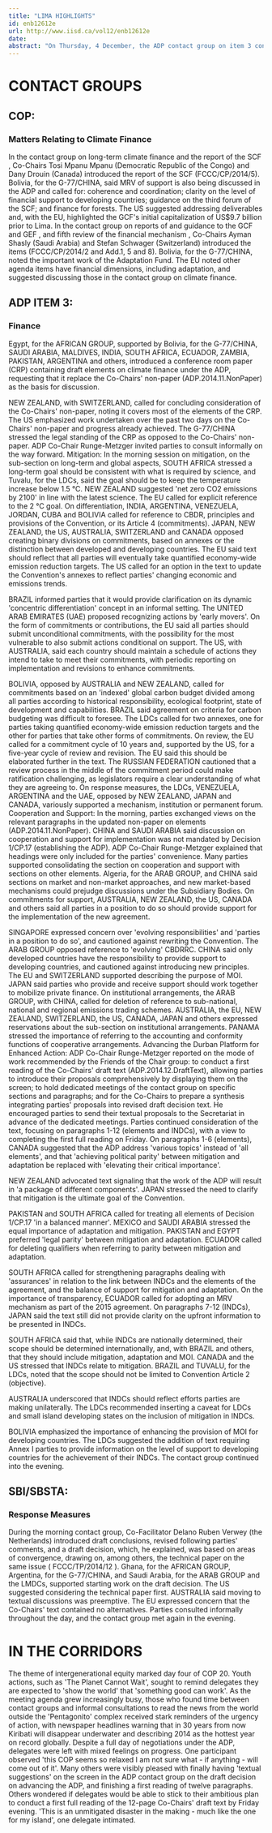```yaml
---
title: "LIMA HIGHLIGHTS"
id: enb12612e
url: http://www.iisd.ca/vol12/enb12612e
date: 
abstract: "On Thursday, 4 December, the ADP contact group on item 3 continued its deliberations. In the morning, negotiations on elements took place in two parallel sessions, addressing finance, mitigation, and cooperation and support. In the afternoon and evening, the contact group addressed the draft decision on advancing the Durban Platform for Enhanced Action. In the morning, a COP contact group addressed climate finance, and a joint SBI/SBSTA contact group discussed the impact of the implementation of response measures. Informal consultations took place under the SBSTA and SBI on a number of issues."
---
```


# CONTACT GROUPS

## COP:

### Matters Relating to Climate Finance

In the contact group on long-term climate finance and the report of the SCF , Co-Chairs Tosi Mpanu Mpanu (Democratic Republic of the Congo) and Dany Drouin (Canada) introduced the report of the SCF (FCCC/CP/2014/5). Bolivia, for the G-77/CHINA, said MRV of support is also being discussed in the ADP and called for: coherence and coordination; clarity on the level of financial support to developing countries; guidance on the third forum of the SCF; and finance for forests. The US suggested addressing deliverables and, with the EU, highlighted the GCF's initial capitalization of US$9.7 billion prior to Lima. In the contact group on reports of and guidance to the GCF and GEF , and fifth review of the financial mechanism , Co-Chairs Ayman Shasly (Saudi Arabia) and Stefan Schwager (Switzerland) introduced the items (FCCC/CP/2014/2 and Add.1, 5 and 8). Bolivia, for the G-77/CHINA, noted the important work of the Adaptation Fund. The EU noted other agenda items have financial dimensions, including adaptation, and suggested discussing those in the contact group on climate finance.

## ADP ITEM 3:

### Finance

Egypt, for the AFRICAN GROUP, supported by Bolivia, for the G-77/CHINA, SAUDI ARABIA, MALDIVES, INDIA, SOUTH AFRICA, ECUADOR, ZAMBIA, PAKISTAN, ARGENTINA and others, introduced a conference room paper (CRP) containing draft elements on climate finance under the ADP, requesting that it replace the Co-Chairs' non-paper (ADP.2014.11.NonPaper) as the basis for discussion.

NEW ZEALAND, with SWITZERLAND, called for concluding consideration of the Co-Chairs' non-paper, noting it covers most of the elements of the CRP. The US emphasized work undertaken over the past two days on the Co-Chairs' non-paper and progress already achieved. The G-77/CHINA stressed the legal standing of the CRP as opposed to the Co-Chairs' non-paper. ADP Co-Chair Runge-Metzger invited parties to consult informally on the way forward. Mitigation: In the morning session on mitigation, on the sub-section on long-term and global aspects, SOUTH AFRICA stressed a long-term goal should be consistent with what is required by science, and Tuvalu, for the LDCs, said the goal should be to keep the temperature increase below 1.5 °C. NEW ZEALAND suggested 'net zero CO2 emissions by 2100' in line with the latest science. The EU called for explicit reference to the 2 °C goal. On differentiation, INDIA, ARGENTINA, VENEZUELA, JORDAN, CUBA and BOLIVIA called for reference to CBDR, principles and provisions of the Convention, or its Article 4 (commitments). JAPAN, NEW ZEALAND, the US, AUSTRALIA, SWITZERLAND and CANADA opposed creating binary divisions on commitments, based on annexes or the distinction between developed and developing countries. The EU said text should reflect that all parties will eventually take quantified economy-wide emission reduction targets. The US called for an option in the text to update the Convention's annexes to reflect parties' changing economic and emissions trends.

BRAZIL informed parties that it would provide clarification on its dynamic 'concentric differentiation' concept in an informal setting. The UNITED ARAB EMIRATES (UAE) proposed recognizing actions by 'early movers'. On the form of commitments or contributions, the EU said all parties should submit unconditional commitments, with the possibility for the most vulnerable to also submit actions conditional on support. The US, with AUSTRALIA, said each country should maintain a schedule of actions they intend to take to meet their commitments, with periodic reporting on implementation and revisions to enhance commitments.

BOLIVIA, opposed by AUSTRALIA and NEW ZEALAND, called for commitments based on an 'indexed' global carbon budget divided among all parties according to historical responsibility, ecological footprint, state of development and capabilities. BRAZIL said agreement on criteria for carbon budgeting was difficult to foresee. The LDCs called for two annexes, one for parties taking quantified economy-wide emission reduction targets and the other for parties that take other forms of commitments. On review, the EU called for a commitment cycle of 10 years and, supported by the US, for a five-year cycle of review and revision. The EU said this should be elaborated further in the text. The RUSSIAN FEDERATION cautioned that a review process in the middle of the commitment period could make ratification challenging, as legislators require a clear understanding of what they are agreeing to. On response measures, the LDCs, VENEZUELA, ARGENTINA and the UAE, opposed by NEW ZEALAND, JAPAN and CANADA, variously supported a mechanism, institution or permanent forum. Cooperation and Support: In the morning, parties exchanged views on the relevant paragraphs in the updated non-paper on elements (ADP.2014.11.NonPaper). CHINA and SAUDI ARABIA said discussion on cooperation and support for implementation was not mandated by Decision 1/CP.17 (establishing the ADP). ADP Co-Chair Runge-Metzger explained that headings were only included for the parties' convenience. Many parties supported consolidating the section on cooperation and support with sections on other elements. Algeria, for the ARAB GROUP, and CHINA said sections on market and non-market approaches, and new market-based mechanisms could prejudge discussions under the Subsidiary Bodies. On commitments for support, AUSTRALIA, NEW ZEALAND, the US, CANADA and others said all parties in a position to do so should provide support for the implementation of the new agreement.

SINGAPORE expressed concern over 'evolving responsibilities' and 'parties in a position to do so', and cautioned against rewriting the Convention. The ARAB GROUP opposed reference to 'evolving' CBDRRC. CHINA said only developed countries have the responsibility to provide support to developing countries, and cautioned against introducing new principles. The EU and SWITZERLAND supported describing the purpose of MOI. JAPAN said parties who provide and receive support should work together to mobilize private finance. On institutional arrangements, the ARAB GROUP, with CHINA, called for deletion of reference to sub-national, national and regional emissions trading schemes. AUSTRALIA, the EU, NEW ZEALAND, SWITZERLAND, the US, CANADA, JAPAN and others expressed reservations about the sub-section on institutional arrangements. PANAMA stressed the importance of referring to the accounting and conformity functions of cooperative arrangements. Advancing the Durban Platform for Enhanced Action: ADP Co-Chair Runge-Metzger reported on the mode of work recommended by the Friends of the Chair group: to conduct a first reading of the Co-Chairs' draft text (ADP.2014.12.DraftText), allowing parties to introduce their proposals comprehensively by displaying them on the screen; to hold dedicated meetings of the contact group on specific sections and paragraphs; and for the Co-Chairs to prepare a synthesis integrating parties' proposals into revised draft decision text. He encouraged parties to send their textual proposals to the Secretariat in advance of the dedicated meetings. Parties continued consideration of the text, focusing on paragraphs 1-12 (elements and INDCs), with a view to completing the first full reading on Friday. On paragraphs 1-6 (elements), CANADA suggested that the ADP address 'various topics' instead of 'all elements', and that 'achieving political parity' between mitigation and adaptation be replaced with 'elevating their critical importance'.

NEW ZEALAND advocated text signaling that the work of the ADP will result in 'a package of different components'. JAPAN stressed the need to clarify that mitigation is the ultimate goal of the Convention.

PAKISTAN and SOUTH AFRICA called for treating all elements of Decision 1/CP.17 'in a balanced manner'. MEXICO and SAUDI ARABIA stressed the equal importance of adaptation and mitigation. PAKISTAN and EGYPT preferred 'legal parity' between mitigation and adaptation. ECUADOR called for deleting qualifiers when referring to parity between mitigation and adaptation.

SOUTH AFRICA called for strengthening paragraphs dealing with 'assurances' in relation to the link between INDCs and the elements of the agreement, and the balance of support for mitigation and adaptation. On the importance of transparency, ECUADOR called for adopting an MRV mechanism as part of the 2015 agreement. On paragraphs 7-12 (INDCs), JAPAN said the text still did not provide clarity on the upfront information to be presented in INDCs.

SOUTH AFRICA said that, while INDCs are nationally determined, their scope should be determined internationally, and, with BRAZIL and others, that they should include mitigation, adaptation and MOI. CANADA and the US stressed that INDCs relate to mitigation. BRAZIL and TUVALU, for the LDCs, noted that the scope should not be limited to Convention Article 2 (objective).

AUSTRALIA underscored that INDCs should reflect efforts parties are making unilaterally. The LDCs recommended inserting a caveat for LDCs and small island developing states on the inclusion of mitigation in INDCs.

BOLIVIA emphasized the importance of enhancing the provision of MOI for developing countries. The LDCs suggested the addition of text requiring Annex I parties to provide information on the level of support to developing countries for the achievement of their INDCs. The contact group continued into the evening.

## SBI/SBSTA:

### Response Measures

During the morning contact group, Co-Facilitator Delano Ruben Verwey (the Netherlands) introduced draft conclusions, revised following parties' comments, and a draft decision, which, he explained, was based on areas of convergence, drawing on, among others, the technical paper on the same issue ( FCCC/TP/2014/12 ). Ghana, for the AFRICAN GROUP, Argentina, for the G-77/CHINA, and Saudi Arabia, for the ARAB GROUP and the LMDCs, supported starting work on the draft decision. The US suggested considering the technical paper first. AUSTRALIA said moving to textual discussions was preemptive. The EU expressed concern that the Co-Chairs' text contained no alternatives. Parties consulted informally throughout the day, and the contact group met again in the evening.

# IN THE CORRIDORS

The theme of intergenerational equity marked day four of COP 20. Youth actions, such as 'The Planet Cannot Wait', sought to remind delegates they are expected to 'show the world' that 'something good can work'. As the meeting agenda grew increasingly busy, those who found time between contact groups and informal consultations to read the news from the world outside the 'Pentagonito' complex received stark reminders of the urgency of action, with newspaper headlines warning that in 30 years from now Kiribati will disappear underwater and describing 2014 as the hottest year on record globally. Despite a full day of negotiations under the ADP, delegates were left with mixed feelings on progress. One participant observed 'this COP seems so relaxed I am not sure what  - if anything  - will come out of it'. Many others were visibly pleased with finally having 'textual suggestions' on the screen in the ADP contact group on the draft decision on advancing the ADP, and finishing a first reading of twelve paragraphs. Others wondered if delegates would be able to stick to their ambitious plan to conduct a first full reading of the 12-page Co-Chairs' draft text by Friday evening. 'This is an unmitigated disaster in the making  - much like the one for my island', one delegate intimated.